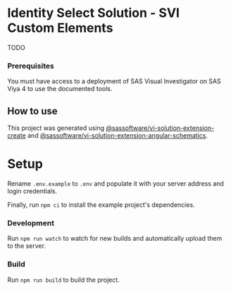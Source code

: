 # Identity Select Solution - SVI Custom Elements

TODO

### Prerequisites

You must have access to a deployment of SAS Visual Investigator on SAS Viya 4 to use the documented tools.

## How to use

This project was generated using [@sassoftware/vi-solution-extension-create](https://www.npmjs.com/package/@sassoftware/vi-solution-extension-create) and [@sassoftware/vi-solution-extension-angular-schematics](https://www.npmjs.com/package/@sassoftware/vi-solution-extension-angular-schematics).

# Setup

Rename `.env.example` to `.env` and populate it with your server address and login credentials.

Finally, run `npm ci` to install the example project's dependencies.

### Development

Run `npm run watch` to watch for new builds and automatically upload them to the server.

### Build

Run `npm run build` to build the project.
